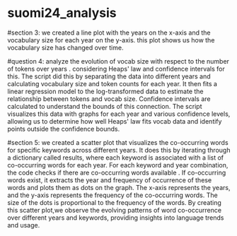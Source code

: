 # suomi24_analysis
 



#section 3:
we created a line plot with the years on the x-axis and the vocabulary size for each year on the y-axis. this plot shows us how the vocabulary size has changed over time.

#question 4:
analyze the evolution of vocab size with respect to the number of tokens over years .  considering Heaps' law and confidence intervals for this.
 The script did this by separating the data into different years and calculating vocabulary size and token counts for each year. It then fits a linear regression model to the log-transformed data to estimate the relationship between tokens and vocab size. Confidence intervals are calculated to understand the bounds of this connection. The script visualizes this data with graphs for each year and various confidence levels, allowing us to determine how well Heaps' law fits  vocab data and identify points outside the confidence bounds.


#section 5:
we created a scatter plot that visualizes the co-occurring words for specific keywords across different years. It does this by iterating through a dictionary called results, where each keyword is associated with a list of co-occurring words for each year. For each keyword and year combination, the code checks if there are co-occurring words available . If co-occurring words exist, it extracts the year and frequency of occurrence of these words and plots them as dots on the graph. The x-axis represents the years, and the y-axis represents the frequency of the co-occurring words. The size of the dots is proportional to the frequency of the words. By creating this scatter plot,we observe the evolving patterns of word co-occurrence over different years and keywords, providing insights into language trends and usage.